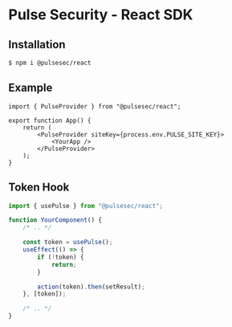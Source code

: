 # Pulse Security - React SDK

## Installation

```sh
$ npm i @pulsesec/react
```

## Example

```tsx
import { PulseProvider } from "@pulsesec/react";

export function App() {
	return (
		<PulseProvider siteKey={process.env.PULSE_SITE_KEY}>
			<YourApp />
		</PulseProvider>
	);
}
```

## Token Hook

```ts
import { usePulse } from "@pulsesec/react";

function YourComponent() {
	/* .. */

	const token = usePulse();
	useEffect(() => {
		if (!token) {
			return;
		}

		action(token).then(setResult);
	}, [token]);

	/* .. */
}
```
